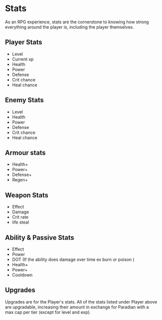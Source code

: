 # Stats

As an RPG experience, stats are the cornerstone to knowing how strong everything around the player is, including the player themselves.

## Player Stats

- Level
- Current xp
- Health
- Power
- Defense
- Crit chance
- Heal chance

## Enemy Stats

- Level
- Health
- Power
- Defense
- Crit chance
- Heal chance

## Armour stats

- Health+
- Power+
- Defense+
- Regen+

## Weapon Stats

- Effect
- Damage
- Crit rate
- life steal

## Ability & Passive Stats

- Effect
- Power
- DOT (If the ability does damage over time ex burn or poison )
- Health+
- Power+
- Cooldown

## Upgrades

Upgrades are for the Player's stats. All of the stats listed under Player above are upgradable, increasing their amount in exchange for Paradian with a max cap per tier (except for level and exp).

